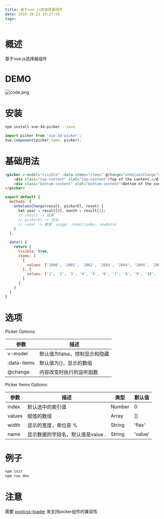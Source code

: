 ```yaml
---
title: 基于vue.js的选择器组件
date: 2016-10-23 19:27:58
tags:
---
```



# 概述

基于vue.js选择器组件

# DEMO

![code.png][1]

# 安装

```Bash
npm install vue-3d-picker --save
```

```JavaScript
import picker from 'vue-3d-picker';
Vue.component(picker.name, picker);
```

# 基础用法
```HTML
<picker v-model="visible" :data-items="items" @change="onValuesChange">
	<div class="top-content" slot="top-content">Top of the content.</div>
	<div class="bottom-content" slot="bottom-content">Bottom of the content.</div>
</picker>
```

```JavaScript
export default {
  methods: {
    onValuesChange(result, pickerEl, reset) {
      let year = result[0], month = result[1];
      // result -> 结果
      // pickerEl -> 方法
      // reset -> 重置  usage: reset(index, newData)
    }
  },

  data() {
    return {
      visible: true,
      items: [
        {
          values: ['2000', '2001', '2002', '2003', '2004', '2005', '2006', '2007'],
        }, {
          values: ['1', '2', '3', '4', '5', '6', '7', '8', '9', '10', '11', '12'],
        }
      ]
    }
  }
}
```

# 选项

Picker Options:

| 参数 | 描述 |
| ----- | ----- |
| v-model | 默认值为false，控制显示和隐藏 |
| :data-items | 默认值为[]，显示的数组|
| @change | 内容改变时执行的监听函数 |


Picker Items Options:

| 参数 | 描述 | 类型 | 默认值 |
| ----- | ----- | ----- | ----- |
| index | 默认选中的索引值 | Number | 0 |
| values | 赋值的数组 | Array | [] |
| width | 显示的宽度，单位是 % | String | 'flex' |
| name | 显示数据的字段名，默认值是value .| String | 'value' |
 
# 例子

```Bash
npm init
npm run dev
```

# 注意

需要 [postcss-loader][2] 来支持picker组件的兼容性


  [1]: https://xiecg.github.io/other/vue-picker/code.png
  [2]: https://github.com/postcss/postcss-loader